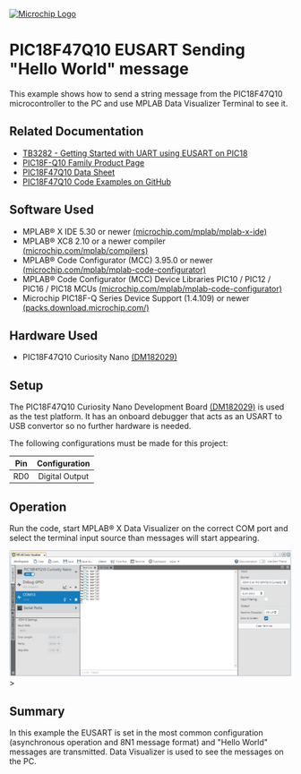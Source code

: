 <a href="https://www.microchip.com" rel="nofollow"><img src="./images/MicrochipLogo.png" alt="Microchip Logo" width="300" /></a>

# PIC18F47Q10 EUSART Sending "Hello World" message

This example shows how to send a string message from the PIC18F47Q10 microcontroller to the PC and use MPLAB Data Visualizer Terminal to see it.

## Related Documentation

- [TB3282 - Getting Started with UART using EUSART on PIC18](https://www.microchip.com/wwwappnotes/appnotes.aspx?appnote=en1003086)
- [PIC18F-Q10 Family Product Page](https://www.microchip.com/design-centers/8-bit/pic-mcus/device-selection/pic18f-q10-product-family)
- [PIC18F47Q10 Data Sheet](http://ww1.microchip.com/downloads/en/DeviceDoc/40002043D.pdf)
- [PIC18F47Q10 Code Examples on GitHub](https://github.com/microchip-pic-avr-examples?q=pic18f47q10-cnano&type=&language=)

## Software Used

- MPLAB® X IDE 5.30 or newer [(microchip.com/mplab/mplab-x-ide)](http://www.microchip.com/mplab/mplab-x-ide)
- MPLAB® XC8 2.10 or a newer compiler [(microchip.com/mplab/compilers)](http://www.microchip.com/mplab/compilers)
- MPLAB® Code Configurator (MCC) 3.95.0 or newer [(microchip.com/mplab/mplab-code-configurator)](https://www.microchip.com/mplab/mplab-code-configurator)
- MPLAB® Code Configurator (MCC) Device Libraries PIC10 / PIC12 / PIC16 / PIC18 MCUs [(microchip.com/mplab/mplab-code-configurator)](https://www.microchip.com/mplab/mplab-code-configurator)
- Microchip PIC18F-Q Series Device Support (1.4.109) or newer [(packs.download.microchip.com/)](https://packs.download.microchip.com/)

## Hardware Used

- PIC18F47Q10 Curiosity Nano [(DM182029)](https://www.microchip.com/Developmenttools/ProductDetails/DM182029)

## Setup

The PIC18F47Q10 Curiosity Nano Development Board [(DM182029)](https://www.microchip.com/Developmenttools/ProductDetails/DM182029) is used as the test platform. It has an onboard debugger that acts as an USART to USB convertor so no further hardware is needed.

The following configurations must be made for this project:

| Pin | Configuration  |
| :-: | :------------: |
| RD0 | Digital Output |

## Operation

Run the code, start MPLAB® X Data Visualizer on the correct COM port and select the terminal input source than messages will start appearing.

![Demo in MPLABX Data Visualizer](./images/demo.png)>

## Summary

In this example the EUSART is set in the most common configuration (asynchronous operation and 8N1 message format) and "Hello World" messages are transmitted. Data Visualizer is used to see the messages on the PC.
